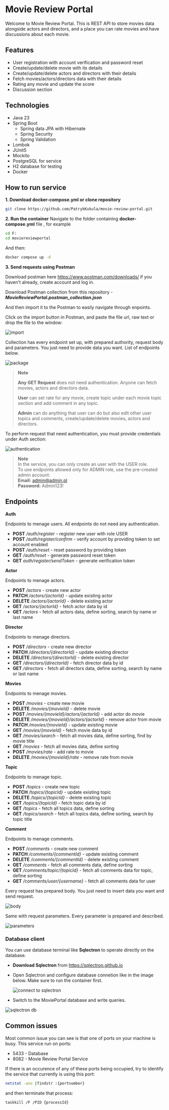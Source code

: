 # Movie Review Portal

Welcome to Movie Review Portal. This is REST API to store movies data alongside actors and directors, and a place you can rate movies and have discussions about each movie.

## Features
* User registration with account verification and password reset
* Create/update/delete movie with its details
* Create/update/delete actors and directors with their details
* Fetch movies/actors/directors data with their details
* Rating any movie and update the score
* Discussion section

## Technologies
- Java 23
- Spring Boot
   - Spring data JPA with Hibernate
   - Spring Security
   - Spring Validation
- Lombok
- JUnit5
- Mockito
- PostgreSQL for service
- H2 database for testing
- Docker

## How to run service
**1. Download docker-compose.yml or clone repository**
```bash
git clone https://github.com/PatrykKukula/movie-review-portal.git
```



**2.  Run the container**
Navigate to the folder containing **docker-compose.yml** file , for example
```bash
cd F:
cd moviereviewportal
```
And then:
```bash
docker compose up -d
```

**3. Send requests using Postman**

Download postman here https://www.postman.com/downloads/ if you haven't already, create account and log in.

Download Postman collection from this repository -  ***MovieReviewPortal.postman_collection.json***

And then import it to the Postman to easily navigate through enpoints.

Click on the import button in Postman, and paste the file url, raw text or drop the file to the window:

![import](https://github.com/user-attachments/assets/59c73cd6-8200-45e0-a42e-5f0a50602361)


Collection has every endpoint set up, with prepared authority, request body and parameters. You just need to provide data you want.
List of endpoints below. 

![package](https://github.com/user-attachments/assets/403081c5-c958-4df7-b53a-c9e5d3f2d5b7)

> **Note**
> 
>**Any GET Request** does not need authentication. Anyone can fetch movies, actors and directors data.
> 
>**User** can set rate for any movie, create topic under each movie topic section and add comment in any topic.
> 
>**Admin** can do anything that user can do but also edit other user topics and comments, create/update/delete movies, actors and directors.

To perform request that need authentication, you must provide credentials under Auth section:

![authentication](https://github.com/user-attachments/assets/0ce82fd4-ece7-48b3-acf5-9fd489db20b7)


> **Note**  
> In the service, you can only create an user with the USER role.  
> To use endpoints allowed only for ADMIN role, use the pre-created admin account:  
> **Email:** admin@admin.pl  
> **Password:** Admin123!

## **Endpoints**

**Auth**
  
Endpoints to menage users. All endpoints do not need any authentication. 

  - **POST** */auth/register* - register new user with role USER
  - **POST** */auth/register/confirm* - verify account by providing token to set account enabled
  - **POST** */auth/reset* - reset password by providing token
  - **GET** */auth/reset* - generate password reset token
  - **GET** *auth/register/sendToken* - generate verification token

**Actor**
  
Endpoints to menage actors.

  - **POST** */actors* - create new actor
  - **PATCH** */actors/{actorId}* - update existing actor
  - **DELETE** */actors/{actorId}* - delete existing actor
  - **GET** */actors/{actorId}* - fetch actor data by id
  - **GET** */actors* - fetch all actors data, define sorting, search by name or last name
 
**Director**
  
Endpoints to menage directors.

  - **POST** */directors* - create new director
  - **PATCH** */directors/{directorId}* - update existing director
  - **DELETE** */directors/{directorId}* - delete existing director
  - **GET** */directors/{directorId}* - fetch director data by id
  - **GET** */directors* - fetch all directors data, define sorting, search by name or last name

**Movies**
  
Endpoints to menage movies.

  - **POST** */movies* - create new movie
  - **DELETE** */movies/{movieId}* - delete movie
  - **POST** */movies/{movieId}/actors/{actorId}* - add actor do movie
  - **DELETE** */movies/{movieId}/actors/{actorId}* - remove actor from movie
  - **PATCH** */movies/{movieId}* - update existing movie
  - **GET** */movies/{movieId}* - fetch movie data by id
  - **GET** */movies/search* - fetch all movies data, define sorting, find by movie title
  - **GET** */movies* - fetch all movies data, define sorting
  - **POST** */movies/rate* - add rate to movie
  - **DELETE** */movies/{movieId}/rate* - remove rate from movie
    
**Topic**
  
Endpoints to menage topic.

- **POST** */topics* - create new topic
- **PATCH** */topics/{topicId}* - update existing topic
- **DELETE** */topics/{topicId}* - delete existing topic
- **GET** */topics/{topicId}* - fetch  topic data by id
- **GET** */topics* - fetch all topics data, define sorting
- **GET** */topics/search* - fetch all topics data, define sorting, search by topic title
    
**Comment**
  
Endpoints to menage comments.

- **POST** */comments* - create new comment
- **PATCH** */comments/{commentId}* - update existing comment
- **DELETE** */comments/{commentId}* - delete existing comment
- **GET** */comments* - fetch all comments data, define sorting
- **GET** */comments/topic/{topicId}* - fetch all comments data for topic, define sorting
- **GET** */comments/user/{username}* - fetch all comments data for user

Every request has prepared body. You just need to insert data you want and send request.

![body](https://github.com/user-attachments/assets/770f6c04-b690-427d-a649-836686f6666b)


Same with request parameters. Every parameter is prepared and described.


![parameters](https://github.com/user-attachments/assets/7eaaacb6-503b-4061-8c56-a32a322676ef)

### Database client

You can use database terminal like **Sqlectron** to operate directly on the database.

- **Download Sqlectron** from https://sqlectron.github.io
- Open Sqlectron and configure database connetion like in the image below. Make sure to run the container first.

  ![connect to sqlectron](https://github.com/user-attachments/assets/d2957743-9af3-4fa4-916a-4f268a899838)

- Switch to the MoviePortal database and write queries.

![sqlectron db](https://github.com/user-attachments/assets/259e46d1-146c-468b-addd-256b5e4dad44)

## Common issues

Most common issue you can see is that one of ports on your machine is busy. This service run on ports:
- 5433 - Database
- 8082 - Movie Review Portal Service

If there is an occurence of any of these ports being occupied, try to identify the service that currently is using this port:

```bash
netstat -ano |findstr :{portnumber}
```
and then terminate that process:

```bash
taskkill /F /PID {processId}
```








